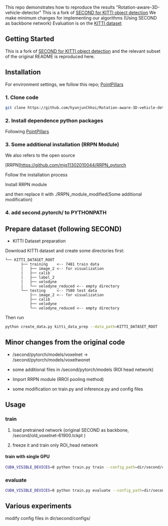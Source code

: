 
This repo demonstrates how to reproduce the results "Rotation-aware-3D-vehicle-detector"
This is a fork of [SECOND for KITTI object detection](https://github.com/traveller59/second.pytorch)
We make minimum changes for implementing our algorithms (Using SECOND as backbone network) 
Evaluation is on the [KITTI dataset](http://www.cvlibs.net/datasets/kitti/)


## Getting Started

This is a fork of [SECOND for KITTI object detection](https://github.com/traveller59/second.pytorch) and the relevant
subset of the original README is reproduced here.

## Installation 
For environment settings, we follow this repo; [PointPillars](https://github.com/SmallMunich/nutonomy_pointpillars/)


### 1. Clone code

```bash
git clone https://github.com/hyunjunChhoi/Rotation-aware-3D-vehicle-detector/git
```

### 2. Install dependence python packages

Following [PointPillars](https://github.com/SmallMunich/nutonomy_pointpillars/)

### 3. Some additional installation (RRPN Module)

We also refers to the open source 

[RRPN]https://github.com/mjq11302010044/RRPN_pytorch 

Follow the installation process 

Install RRPN module 

and then replace it with  ./RRPN_module_modified(Some additional modification) 

### 4. add second.pytorch/ to PYTHONPATH


## Prepare dataset (following SECOND)

* KITTI Dataset preparation

Download KITTI dataset and create some directories first:

```plain
└── KITTI_DATASET_ROOT
       ├── training    <-- 7481 train data
       |   ├── image_2 <-- for visualization
       |   ├── calib
       |   ├── label_2
       |   ├── velodyne
       |   └── velodyne_reduced <-- empty directory
       └── testing     <-- 7580 test data
           ├── image_2 <-- for visualization
           ├── calib
           ├── velodyne
           └── velodyne_reduced <-- empty directory
```

Then run
```bash
python create_data.py kitti_data_prep --data_path=KITTI_DATASET_ROOT
```
## Minor changes from the original code 

- /second/pytorch/models/voxelnet -> /second/pytorch/models/voxeltwonet

- some additional files in /second/pytorch/models (ROI head network)

- Import RRPN module (RROI pooling method)

- some modification on train.py and inference.py and config files


## Usage

### train

1. load pretrained network (original SECOND as backbone, /second/old_voxelnet-61900.tckpt )

2. freeze it and train only ROI_head network 

#### train with single GPU

```bash
CUDA_VISIBLE_DEVICES=0 python train.py train --config_path=dir/second/configs/car_two_norotate_ori_no1.fhd.config --model_dir=dir/second/output_voxeltwonet_old_61900_freeze --pretrained_path=dir/second/old_voxelnet-61900.tckpt --pretrained_exclude=ROI_head  --freeze_exclude=ROI_head’
```
### evaluate

```bash
CUDA_VISIBLE_DEVICES=0 python train.py evaluate --config_path=dir/second/configs/car_two_norotate_ori_no1.fhd.config --model_dir=dir/second/output_voxeltwonet_old_61900_freeze
```

## Various experiments 

modify config files in dir/second/configs/



